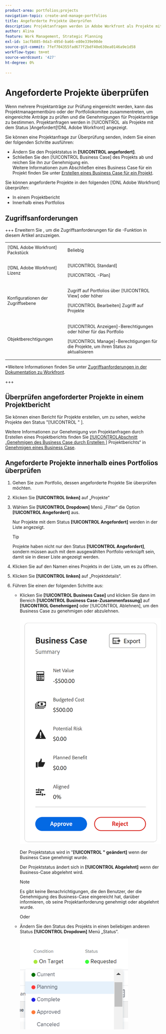 ```yaml
---
product-area: portfolios;projects
navigation-topic: create-and-manage-portfolios
title: Angeforderte Projekte überprüfen
description: Projektanfragen werden in Adobe Workfront als Projekte mit dem Status [!UICONTROL Angefordert] angezeigt. In diesem Artikel wird beschrieben, wie Sie Projektanfragen überprüfen können.
author: Alina
feature: Work Management, Strategic Planning
exl-id: 1acfb885-0da3-495d-ba66-e80e339e90de
source-git-commit: 7fef704355fad677f2bdf40e630ea0146a9e1d58
workflow-type: tm+mt
source-wordcount: '427'
ht-degree: 0%

---
```


# Angeforderte Projekte überprüfen

<!--Audited: 10/2025-->

Wenn mehrere Projektanträge zur Prüfung eingereicht werden, kann das Projektmanagementbüro oder der Portfoliokomitee zusammentreten, um eingereichte Anträge zu prüfen und die Genehmigungen für Projektanträge zu bestimmen. Projektanfragen werden in [!UICONTROL &#x200B; als Projekte mit dem Status &#x200B;]Angefordert[!DNL Adobe Workfront] angezeigt.

Sie können eine Projektanfrage zur Überprüfung senden, indem Sie einen der folgenden Schritte ausführen:

* Ändern Sie den Projektstatus in **[!UICONTROL angefordert]**.
* Schließen Sie den [!UICONTROL Business Case] des Projekts ab und reichen Sie ihn zur Genehmigung ein.\
   Weitere Informationen zum Abschließen eines Business Case für ein Projekt finden Sie unter [Erstellen eines Business Case für ein Projekt](../../../manage-work/projects/define-a-business-case/create-business-case.md).

Sie können angeforderte Projekte in den folgenden [!DNL Adobe Workfront] überprüfen:

* In einem Projektbericht
* Innerhalb eines Portfolios

## Zugriffsanforderungen

+++ Erweitern Sie , um die Zugriffsanforderungen für die -Funktion in diesem Artikel anzuzeigen. 

<table style="table-layout:auto"> 
 <col> 
 <col> 
 <tbody> 
  <tr> 
   <td role="rowheader">[!DNL Adobe Workfront] Packstück</td> 
   <td><p>Beliebig</p> </td> 
  </tr> 
  <tr> 
   <td role="rowheader">[!DNL Adobe Workfront] Lizenz</td> 
   <td> <p>[!UICONTROL Standard] </p> 
   <p>[!UICONTROL -Plan]</p> </td> 
  </tr> 
  <tr> 
   <td role="rowheader">Konfigurationen der Zugriffsebene</td> 
   <td> <p>Zugriff auf Portfolios über [!UICONTROL View] oder höher</p> <p>[!UICONTROL Bearbeiten] Zugriff auf Projekte</p>  </td> 
  </tr> 
  <tr> 
   <td role="rowheader">Objektberechtigungen</td> 
   <td> <p>[!UICONTROL Anzeigen]-Berechtigungen oder höher für das Portfolio</p> <p>[!UICONTROL Manage]-Berechtigungen für die Projekte, um ihren Status zu aktualisieren</p>  </td> 
  </tr> 
 </tbody> 
</table>

*Weitere Informationen finden Sie unter [Zugriffsanforderungen in der Dokumentation zu Workfront](/help/quicksilver/administration-and-setup/add-users/access-levels-and-object-permissions/access-level-requirements-in-documentation.md).

+++

<!--Old:

<table style="table-layout:auto"> 
 <col> 
 <col> 
 <tbody> 
  <tr> 
   <td role="rowheader">[!DNL Adobe Workfront] plan</td> 
   <td><p>Any</p> </td> 
  </tr> 
  <tr> 
   <td role="rowheader">[!DNL Adobe Workfront] license*</td> 
   <td> <p>[!UICONTROL Plan] </p> </td> 
  </tr> 
  <tr> 
   <td role="rowheader">Access level configurations</td> 
   <td> <p>[!UICONTROL View] access or higher to Portfolios</p> <p>[!UICONTROL Edit] access to Projects</p>  </td> 
  </tr> 
  <tr> 
   <td role="rowheader">Object permissions</td> 
   <td> <p>[!UICONTROL View] permissions or higher on the portfolio</p> <p>[!UICONTROL Manage] permissions on the projects to update their status</p>  </td> 
  </tr> 
 </tbody> 
</table>-->

## Überprüfen angeforderter Projekte in einem Projektbericht

Sie können einen Bericht für Projekte erstellen, um zu sehen, welche Projekte den Status &quot;[!UICONTROL &quot; &#x200B;].

Weitere Informationen zur Genehmigung von Projektanfragen durch Erstellen eines Projektberichts finden Sie [[!UICONTROL &#x200B; Abschnitt „Genehmigen des Business Case durch Erstellen &#x200B;]](../../../manage-work/projects/define-a-business-case/approve-business-case.md#build-a-report) Projektberichts“ in [Genehmigen eines Business Case](../../../manage-work/projects/define-a-business-case/approve-business-case.md).

## Angeforderte Projekte innerhalb eines Portfolios überprüfen

1. Gehen Sie zum Portfolio, dessen angeforderte Projekte Sie überprüfen möchten.
1. Klicken Sie **[!UICONTROL linken]** auf „Projekte“
1. Wählen Sie **[!UICONTROL Dropdown]** Menü „Filter“ die Option **[!UICONTROL Angefordert]** aus.

   Nur Projekte mit dem Status **[!UICONTROL Angefordert]** werden in der Liste angezeigt.

   >[!TIP]
   >
   > Projekte haben nicht nur den Status **[!UICONTROL Angefordert]**, sondern müssen auch mit dem ausgewählten Portfolio verknüpft sein, damit sie in dieser Liste angezeigt werden.

1. Klicken Sie auf den Namen eines Projekts in der Liste, um es zu öffnen.
1. Klicken Sie **[!UICONTROL linken]** auf „Projektdetails“.
1. Führen Sie einen der folgenden Schritte aus:

   * Klicken Sie **[!UICONTROL Business Case]** und klicken Sie dann im Bereich **[!UICONTROL Business Case-Zusammenfassung]** auf **[!UICONTROL Genehmigen]** oder [!UICONTROL Ablehnen], um den Business Case zu genehmigen oder abzulehnen.

     ![approve_or_ject_business_case.png](assets/approve-or-reject-business-case-350x563.png)

     Der Projektstatus wird in &quot;**[!UICONTROL &quot; geändert]** wenn der Business Case genehmigt wurde.

     Der Projektstatus ändert sich in **[!UICONTROL Abgelehnt]** wenn der Business-Case abgelehnt wird.

     >[!NOTE]
     >
     >Es gibt keine Benachrichtigungen, die den Benutzer, der die Genehmigung des Business-Case eingereicht hat, darüber informieren, ob seine Projektanforderung genehmigt oder abgelehnt wurde.

     Oder

   * Ändern Sie den Status des Projekts in einen beliebigen anderen Status **[!UICONTROL Dropdown]** Menü „Status“.

     ![Ändern des Projektstatus aus der Dropdown-Liste](assets/project-status-change-from-drop-down-in-header-nwe-350x294.png)



